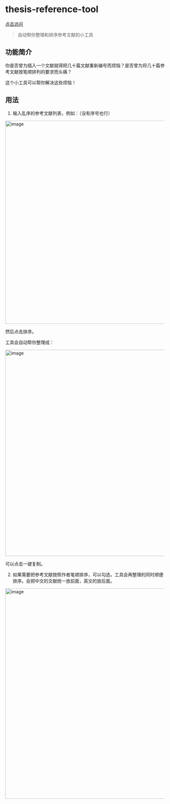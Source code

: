 # thesis-reference-tool

[点击访问](https://wzkmaster.github.io/thesis-reference-tool/)

> 自动帮你整理和排序参考文献的小工具

## 功能简介

你是否曾为插入一个文献就得把几十篇文献重新编号而烦恼？是否曾为将几十篇参考文献按笔顺排列的要求而头痛？

这个小工具可以帮你解决这些烦恼！

## 用法

1. 输入乱序的参考文献列表，例如：（没有序号也行）

<img width="642" alt="image" src="https://user-images.githubusercontent.com/56303938/233789524-1fabb832-1dd6-45c6-bfba-24df9743eb30.png">

然后点击排序。

工具会自动帮你整理成：

<img width="652" alt="image" src="https://user-images.githubusercontent.com/56303938/233789543-b10bf752-3e1f-4ff9-ad11-e3e3b4b556ce.png">

可以点击一键复制。

2. 如果需要把参考文献按照作者笔顺排序，可以勾选，工具会再整理的同时顺便排序。会把中文的文献统一放前面，英文的放后面。

<img width="665" alt="image" src="https://user-images.githubusercontent.com/56303938/233789569-80aa6c9b-8009-4878-b0b9-da4f9c28e35c.png">


